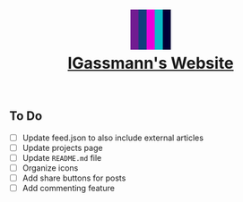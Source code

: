 <h1 align="center">
  <a href="https://igassmann.me/">
    <img alt="Igor Gassmann" title="Igor Gassmann" src="https://github.com/IGassmann/personal-website/blob/main/public/icon.png" height="72" width="72">
    <br>
    IGassmann's Website
  </a>
</h1>
<br>

## To Do

- [ ] Update feed.json to also include external articles
- [ ] Update projects page
- [ ] Update `README.md` file
- [ ] Organize icons
- [ ] Add share buttons for posts
- [ ] Add commenting feature
